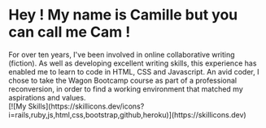 <h1>Hey ! My name is Camille but you can call me Cam !</h1>
For over ten years, I've been involved in online collaborative writing (fiction). As well as developing excellent writing skills, this experience has enabled me to learn to code in HTML, CSS and Javascript. An avid coder, I chose to take the Wagon Bootcamp course as part of a professional reconversion, in order to find a working environment that matched my aspirations and values.<br>
[![My Skills](https://skillicons.dev/icons?i=rails,ruby,js,html,css,bootstrap,github,heroku)](https://skillicons.dev)
